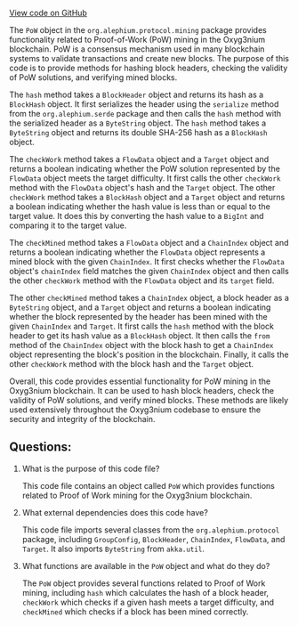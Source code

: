 [View code on GitHub](https://github.com/alephium/alephium/protocol/src/main/scala/org/alephium/protocol/mining/PoW.scala)

The `PoW` object in the `org.alephium.protocol.mining` package provides functionality related to Proof-of-Work (PoW) mining in the Oxyg3nium blockchain. PoW is a consensus mechanism used in many blockchain systems to validate transactions and create new blocks. The purpose of this code is to provide methods for hashing block headers, checking the validity of PoW solutions, and verifying mined blocks.

The `hash` method takes a `BlockHeader` object and returns its hash as a `BlockHash` object. It first serializes the header using the `serialize` method from the `org.alephium.serde` package and then calls the `hash` method with the serialized header as a `ByteString` object. The `hash` method takes a `ByteString` object and returns its double SHA-256 hash as a `BlockHash` object.

The `checkWork` method takes a `FlowData` object and a `Target` object and returns a boolean indicating whether the PoW solution represented by the `FlowData` object meets the target difficulty. It first calls the other `checkWork` method with the `FlowData` object's hash and the `Target` object. The other `checkWork` method takes a `BlockHash` object and a `Target` object and returns a boolean indicating whether the hash value is less than or equal to the target value. It does this by converting the hash value to a `BigInt` and comparing it to the target value.

The `checkMined` method takes a `FlowData` object and a `ChainIndex` object and returns a boolean indicating whether the `FlowData` object represents a mined block with the given `ChainIndex`. It first checks whether the `FlowData` object's `chainIndex` field matches the given `ChainIndex` object and then calls the other `checkWork` method with the `FlowData` object and its `target` field.

The other `checkMined` method takes a `ChainIndex` object, a block header as a `ByteString` object, and a `Target` object and returns a boolean indicating whether the block represented by the header has been mined with the given `ChainIndex` and `Target`. It first calls the `hash` method with the block header to get its hash value as a `BlockHash` object. It then calls the `from` method of the `ChainIndex` object with the block hash to get a `ChainIndex` object representing the block's position in the blockchain. Finally, it calls the other `checkWork` method with the block hash and the `Target` object.

Overall, this code provides essential functionality for PoW mining in the Oxyg3nium blockchain. It can be used to hash block headers, check the validity of PoW solutions, and verify mined blocks. These methods are likely used extensively throughout the Oxyg3nium codebase to ensure the security and integrity of the blockchain.
## Questions: 
 1. What is the purpose of this code file?
    
    This code file contains an object called `PoW` which provides functions related to Proof of Work mining for the Oxyg3nium blockchain.

2. What external dependencies does this code have?
    
    This code file imports several classes from the `org.alephium.protocol` package, including `GroupConfig`, `BlockHeader`, `ChainIndex`, `FlowData`, and `Target`. It also imports `ByteString` from `akka.util`.

3. What functions are available in the `PoW` object and what do they do?
    
    The `PoW` object provides several functions related to Proof of Work mining, including `hash` which calculates the hash of a block header, `checkWork` which checks if a given hash meets a target difficulty, and `checkMined` which checks if a block has been mined correctly.